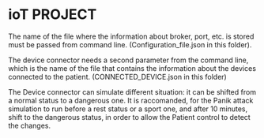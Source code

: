 # ioT PROJECT
The name of the file where the information about broker, port, etc. is stored must be passed from command line. 
(Configuration_file.json in this folder).

The device connector needs a second parameter from the command line,
which is the name of the file that contains the information about the devices connected to the patient. 
(CONNECTED_DEVICE.json in this folder)

The Device connector can simulate different situation: it can be shifted from a normal status to a dangerous one.
It is raccomanded, for the Panik attack simulation to run before a rest status or a sport one, and after 10 minutes, shift to the dangerous status, 
in order to allow the Patient control to detect the changes.
